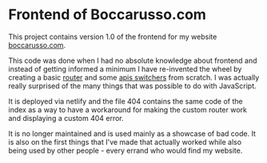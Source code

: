 # Frontend of Boccarusso.com

This project contains version 1.0 of the frontend for my website [boccarusso.com](https://boccarusso.com/).

This code was done when I had no absolute knowledge about frontend and instead of getting informed a minimum I have re-invented the wheel by creating a basic [router](https://github.com/gabrieleboccarusso/boccarussofrontend/blob/main/controller.js) and some [apis switchers](https://github.com/gabrieleboccarusso/boccarussofrontend/blob/main/api.js) from scratch. I was actually really surprised of the many things that was possible to do with JavaScript.

It is deployed via netlify and the file 404 contains the same code of the index as a way to have a workaround for making the custom router work and displaying a custom 404 error.

It is no longer maintained and is used mainly as a showcase of bad code.
It is also on the first things that I've made that actually worked while also being used by other people - every errand who would find my website.
